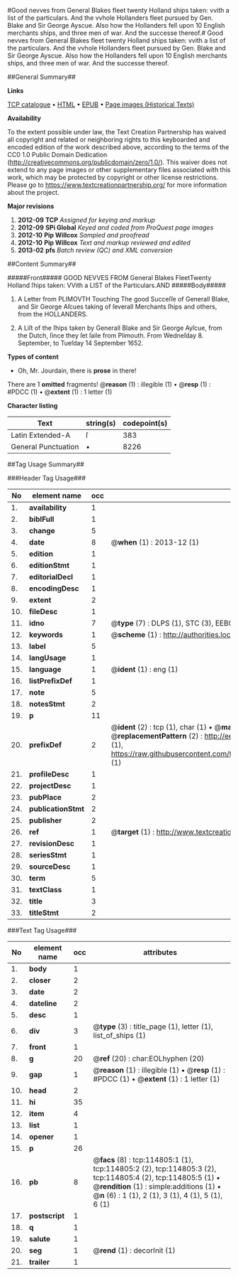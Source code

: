 #Good nevves from General Blakes fleet twenty Holland ships taken: vvith a list of the particulars. And the vvhole Hollanders fleet pursued by Gen. Blake and Sir George Ayscue. Also how the Hollanders fell upon 10 English merchants ships, and three men of war. And the successe thereof.#
Good nevves from General Blakes fleet twenty Holland ships taken: vvith a list of the particulars. And the vvhole Hollanders fleet pursued by Gen. Blake and Sir George Ayscue. Also how the Hollanders fell upon 10 English merchants ships, and three men of war. And the successe thereof.

##General Summary##

**Links**

[TCP catalogue](http://www.ota.ox.ac.uk/tcp/)  • 
[HTML](http://tei.it.ox.ac.uk/tcp/Texts-HTML/free/A85/A85351.html)  • 
[EPUB](http://tei.it.ox.ac.uk/tcp/Texts-EPUB/free/A85/A85351.epub) • 
[Page images (Historical Texts)](https://historicaltexts.jisc.ac.uk/eebo-99862639e)

**Availability**

To the extent possible under law, the Text Creation Partnership has waived all copyright and related or neighboring rights to this keyboarded and encoded edition of the work described above, according to the terms of the CC0 1.0 Public Domain Dedication (http://creativecommons.org/publicdomain/zero/1.0/). This waiver does not extend to any page images or other supplementary files associated with this work, which may be protected by copyright or other license restrictions. Please go to https://www.textcreationpartnership.org/ for more information about the project.

**Major revisions**

1. __2012-09__ __TCP__ *Assigned for keying and markup*
1. __2012-09__ __SPi Global__ *Keyed and coded from ProQuest page images*
1. __2012-10__ __Pip Willcox__ *Sampled and proofread*
1. __2012-10__ __Pip Willcox__ *Text and markup reviewed and edited*
1. __2013-02__ __pfs__ *Batch review (QC) and XML conversion*

##Content Summary##

#####Front#####
GOOD NEVVES FROM General Blakes FleetTwenty Holland ſhips taken: VVith a LIST of the Particulars.AND
#####Body#####

1. A Letter from PLIMOVTH Touching The good Succeſſe of Generall Blake, and Sir George Aſcues taking of ſeverall Merchants ſhips and others, from the HOLLANDERS.

1. A Liſt of the ſhips taken by Generall Blake and Sir George Ayſcue, from the Dutch, ſince they ſet ſaile from Plimouth. From Wedneſday 8. September, to Tueſday 14 September 1652.

**Types of content**

  * Oh, Mr. Jourdain, there is **prose** in there!

There are 1 **omitted** fragments! 
 @__reason__ (1) : illegible (1)  •  @__resp__ (1) : #PDCC (1)  •  @__extent__ (1) : 1 letter (1)

**Character listing**


|Text|string(s)|codepoint(s)|
|---|---|---|
|Latin Extended-A|ſ|383|
|General Punctuation|•|8226|

##Tag Usage Summary##

###Header Tag Usage###

|No|element name|occ|attributes|
|---|---|---|---|
|1.|__availability__|1||
|2.|__biblFull__|1||
|3.|__change__|5||
|4.|__date__|8| @__when__ (1) : 2013-12 (1)|
|5.|__edition__|1||
|6.|__editionStmt__|1||
|7.|__editorialDecl__|1||
|8.|__encodingDesc__|1||
|9.|__extent__|2||
|10.|__fileDesc__|1||
|11.|__idno__|7| @__type__ (7) : DLPS (1), STC (3), EEBO-CITATION (1), PROQUEST (1), VID (1)|
|12.|__keywords__|1| @__scheme__ (1) : http://authorities.loc.gov/ (1)|
|13.|__label__|5||
|14.|__langUsage__|1||
|15.|__language__|1| @__ident__ (1) : eng (1)|
|16.|__listPrefixDef__|1||
|17.|__note__|5||
|18.|__notesStmt__|2||
|19.|__p__|11||
|20.|__prefixDef__|2| @__ident__ (2) : tcp (1), char (1)  •  @__matchPattern__ (2) : ([0-9\-]+):([0-9IVX]+) (1), (.+) (1)  •  @__replacementPattern__ (2) : http://eebo.chadwyck.com/downloadtiff?vid=$1&page=$2 (1), https://raw.githubusercontent.com/textcreationpartnership/Texts/master/tcpchars.xml#$1 (1)|
|21.|__profileDesc__|1||
|22.|__projectDesc__|1||
|23.|__pubPlace__|2||
|24.|__publicationStmt__|2||
|25.|__publisher__|2||
|26.|__ref__|1| @__target__ (1) : http://www.textcreationpartnership.org/docs/. (1)|
|27.|__revisionDesc__|1||
|28.|__seriesStmt__|1||
|29.|__sourceDesc__|1||
|30.|__term__|5||
|31.|__textClass__|1||
|32.|__title__|3||
|33.|__titleStmt__|2||


###Text Tag Usage###

|No|element name|occ|attributes|
|---|---|---|---|
|1.|__body__|1||
|2.|__closer__|2||
|3.|__date__|2||
|4.|__dateline__|2||
|5.|__desc__|1||
|6.|__div__|3| @__type__ (3) : title_page (1), letter (1), list_of_ships (1)|
|7.|__front__|1||
|8.|__g__|20| @__ref__ (20) : char:EOLhyphen (20)|
|9.|__gap__|1| @__reason__ (1) : illegible (1)  •  @__resp__ (1) : #PDCC (1)  •  @__extent__ (1) : 1 letter (1)|
|10.|__head__|2||
|11.|__hi__|35||
|12.|__item__|4||
|13.|__list__|1||
|14.|__opener__|1||
|15.|__p__|26||
|16.|__pb__|8| @__facs__ (8) : tcp:114805:1 (1), tcp:114805:2 (2), tcp:114805:3 (2), tcp:114805:4 (2), tcp:114805:5 (1)  •  @__rendition__ (1) : simple:additions (1)  •  @__n__ (6) : 1 (1), 2 (1), 3 (1), 4 (1), 5 (1), 6 (1)|
|17.|__postscript__|1||
|18.|__q__|1||
|19.|__salute__|1||
|20.|__seg__|1| @__rend__ (1) : decorInit (1)|
|21.|__trailer__|1||
